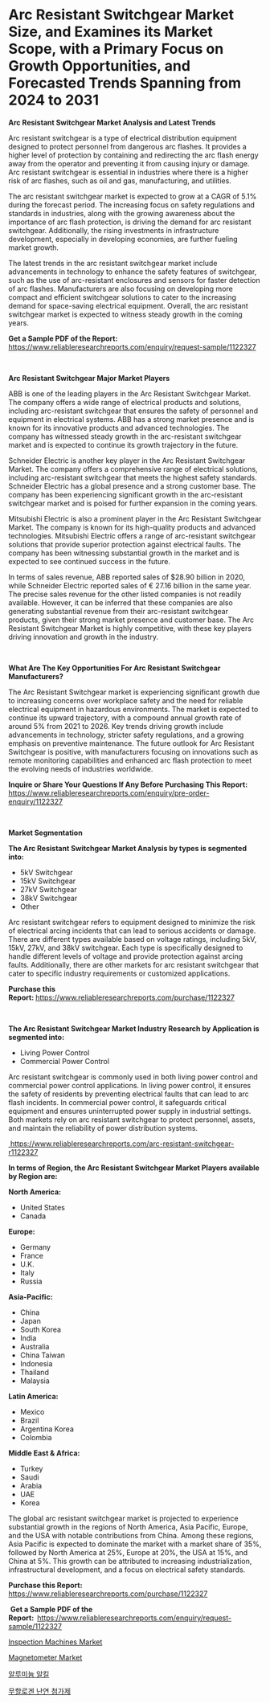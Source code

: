 <p><h1>Arc Resistant Switchgear Market Size, and Examines its Market Scope, with a Primary Focus on Growth Opportunities, and Forecasted Trends Spanning from 2024 to 2031</h1></p><p><strong>Arc Resistant Switchgear Market Analysis and Latest Trends</strong></p>
<p><p>Arc resistant switchgear is a type of electrical distribution equipment designed to protect personnel from dangerous arc flashes. It provides a higher level of protection by containing and redirecting the arc flash energy away from the operator and preventing it from causing injury or damage. Arc resistant switchgear is essential in industries where there is a higher risk of arc flashes, such as oil and gas, manufacturing, and utilities.</p><p>The arc resistant switchgear market is expected to grow at a CAGR of 5.1% during the forecast period. The increasing focus on safety regulations and standards in industries, along with the growing awareness about the importance of arc flash protection, is driving the demand for arc resistant switchgear. Additionally, the rising investments in infrastructure development, especially in developing economies, are further fueling market growth.</p><p>The latest trends in the arc resistant switchgear market include advancements in technology to enhance the safety features of switchgear, such as the use of arc-resistant enclosures and sensors for faster detection of arc flashes. Manufacturers are also focusing on developing more compact and efficient switchgear solutions to cater to the increasing demand for space-saving electrical equipment. Overall, the arc resistant switchgear market is expected to witness steady growth in the coming years.</p></p>
<p><strong>Get a Sample PDF of the Report:&nbsp;</strong> <a href="https://www.reliableresearchreports.com/enquiry/request-sample/1122327">https://www.reliableresearchreports.com/enquiry/request-sample/1122327</a></p>
<p>&nbsp;</p>
<p><strong>Arc Resistant Switchgear Major Market Players</strong></p>
<p><p>ABB is one of the leading players in the Arc Resistant Switchgear Market. The company offers a wide range of electrical products and solutions, including arc-resistant switchgear that ensures the safety of personnel and equipment in electrical systems. ABB has a strong market presence and is known for its innovative products and advanced technologies. The company has witnessed steady growth in the arc-resistant switchgear market and is expected to continue its growth trajectory in the future.</p><p>Schneider Electric is another key player in the Arc Resistant Switchgear Market. The company offers a comprehensive range of electrical solutions, including arc-resistant switchgear that meets the highest safety standards. Schneider Electric has a global presence and a strong customer base. The company has been experiencing significant growth in the arc-resistant switchgear market and is poised for further expansion in the coming years.</p><p>Mitsubishi Electric is also a prominent player in the Arc Resistant Switchgear Market. The company is known for its high-quality products and advanced technologies. Mitsubishi Electric offers a range of arc-resistant switchgear solutions that provide superior protection against electrical faults. The company has been witnessing substantial growth in the market and is expected to see continued success in the future.</p><p>In terms of sales revenue, ABB reported sales of $28.90 billion in 2020, while Schneider Electric reported sales of € 27.16 billion in the same year. The precise sales revenue for the other listed companies is not readily available. However, it can be inferred that these companies are also generating substantial revenue from their arc-resistant switchgear products, given their strong market presence and customer base. The Arc Resistant Switchgear Market is highly competitive, with these key players driving innovation and growth in the industry.</p></p>
<p>&nbsp;</p>
<p><strong>What Are The Key Opportunities For Arc Resistant Switchgear Manufacturers?</strong></p>
<p><p>The Arc Resistant Switchgear market is experiencing significant growth due to increasing concerns over workplace safety and the need for reliable electrical equipment in hazardous environments. The market is expected to continue its upward trajectory, with a compound annual growth rate of around 5% from 2021 to 2026. Key trends driving growth include advancements in technology, stricter safety regulations, and a growing emphasis on preventive maintenance. The future outlook for Arc Resistant Switchgear is positive, with manufacturers focusing on innovations such as remote monitoring capabilities and enhanced arc flash protection to meet the evolving needs of industries worldwide.</p></p>
<p><strong>Inquire or Share Your Questions If Any Before Purchasing This Report:</strong> <a href="https://www.reliableresearchreports.com/enquiry/pre-order-enquiry/1122327">https://www.reliableresearchreports.com/enquiry/pre-order-enquiry/1122327</a></p>
<p>&nbsp;</p>
<p><strong>Market Segmentation</strong></p>
<p><strong>The Arc Resistant Switchgear Market Analysis by types is segmented into:</strong></p>
<p><ul><li>5kV Switchgear</li><li>15kV Switchgear</li><li>27kV Switchgear</li><li>38kV Switchgear</li><li>Other</li></ul></p>
<p><p>Arc resistant switchgear refers to equipment designed to minimize the risk of electrical arcing incidents that can lead to serious accidents or damage. There are different types available based on voltage ratings, including 5kV, 15kV, 27kV, and 38kV switchgear. Each type is specifically designed to handle different levels of voltage and provide protection against arcing faults. Additionally, there are other markets for arc resistant switchgear that cater to specific industry requirements or customized applications.</p></p>
<p><strong>Purchase this Report:&nbsp;</strong><a href="https://www.reliableresearchreports.com/purchase/1122327">https://www.reliableresearchreports.com/purchase/1122327</a></p>
<p>&nbsp;</p>
<p><strong>The Arc Resistant Switchgear Market Industry Research by Application is segmented into:</strong></p>
<p><ul><li>Living Power Control</li><li>Commercial Power Control</li></ul></p>
<p><p>Arc resistant switchgear is commonly used in both living power control and commercial power control applications. In living power control, it ensures the safety of residents by preventing electrical faults that can lead to arc flash incidents. In commercial power control, it safeguards critical equipment and ensures uninterrupted power supply in industrial settings. Both markets rely on arc resistant switchgear to protect personnel, assets, and maintain the reliability of power distribution systems.</p></p>
<p><a href="https://www.reliableresearchreports.com/arc-resistant-switchgear-r1122327">&nbsp;https://www.reliableresearchreports.com/arc-resistant-switchgear-r1122327</a></p>
<p><strong>In terms of Region, the Arc Resistant Switchgear Market Players available by Region are:</strong></p>
<p>
    <p> <strong> North America: </strong>
        <ul>
            <li>United States</li>
            <li>Canada</li>
        </ul>
        </p> 
    <p> <strong> Europe: </strong>
        <ul>
            <li>Germany</li>
            <li>France</li>
            <li>U.K.</li>
            <li>Italy</li>
            <li>Russia</li>
        </ul>
        </p> 
    <p> <strong> Asia-Pacific: </strong>
        <ul>
            <li>China</li>
            <li>Japan</li>
            <li>South Korea</li>
            <li>India</li>
            <li>Australia</li>
            <li>China Taiwan</li>
            <li>Indonesia</li>
            <li>Thailand</li>
            <li>Malaysia</li>
        </ul>
        </p> 
    <p> <strong> Latin America: </strong>
        <ul>
            <li>Mexico</li>
            <li>Brazil</li>
            <li>Argentina Korea</li>
            <li>Colombia</li>
        </ul>
        </p> 
    <p> <strong> Middle East & Africa: </strong>
        <ul>
            <li>Turkey</li>
            <li>Saudi</li>
            <li>Arabia</li>
            <li>UAE</li>
            <li>Korea</li>
        </ul>
    </p>
    </p>
<p><p>The global arc resistant switchgear market is projected to experience substantial growth in the regions of North America, Asia Pacific, Europe, and the USA with notable contributions from China. Among these regions, Asia Pacific is expected to dominate the market with a market share of 35%, followed by North America at 25%, Europe at 20%, the USA at 15%, and China at 5%. This growth can be attributed to increasing industrialization, infrastructural development, and a focus on electrical safety standards.</p></p>
<p><strong>Purchase this Report: </strong><a href="https://www.reliableresearchreports.com/purchase/1122327">https://www.reliableresearchreports.com/purchase/1122327</a></p>
<p>&nbsp;<strong>Get a Sample PDF of the Report:&nbsp;&nbsp;</strong><a href="https://www.reliableresearchreports.com/enquiry/request-sample/1122327">https://www.reliableresearchreports.com/enquiry/request-sample/1122327</a></p>
<p><strong></strong></p>
<p><p><a href="https://github.com/jaidynmorantestelletmjzya/Market-Research-Report-List-3/blob/main/inspection-machines-market.md">Inspection Machines Market</a></p><p><a href="https://github.com/juniordelafrance/Market-Research-Report-List-4/blob/main/magnetometer-market.md">Magnetometer Market</a></p><p><a href="https://github.com/bvubpqd5241630/Market-Research-Report-List-2/blob/main/7936532171261.md">알루미늄 알킬</a></p><p><a href="https://github.com/LoganRew1964/Market-Research-Report-List-1/blob/main/1960761171260.md">무할로겐 난연 첨가제</a></p></p>